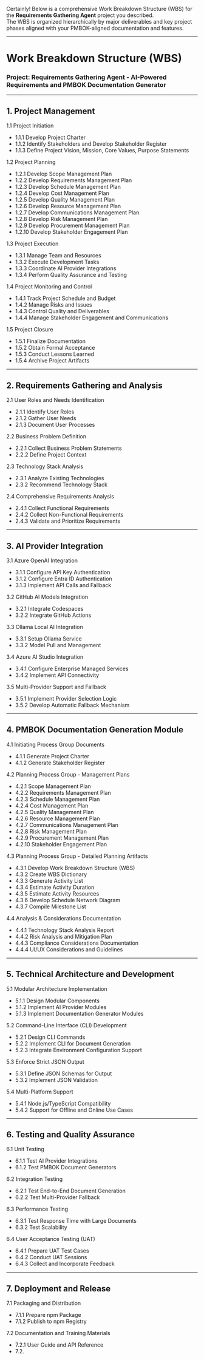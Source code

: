 Certainly! Below is a comprehensive Work Breakdown Structure (WBS) for the **Requirements Gathering Agent** project you described.  
The WBS is organized hierarchically by major deliverables and key project phases aligned with your PMBOK-aligned documentation and features.

---

# Work Breakdown Structure (WBS)  
### Project: Requirements Gathering Agent - AI-Powered Requirements and PMBOK Documentation Generator

---

## 1. Project Management  
1.1 Project Initiation  
- 1.1.1 Develop Project Charter  
- 1.1.2 Identify Stakeholders and Develop Stakeholder Register  
- 1.1.3 Define Project Vision, Mission, Core Values, Purpose Statements  

1.2 Project Planning  
- 1.2.1 Develop Scope Management Plan  
- 1.2.2 Develop Requirements Management Plan  
- 1.2.3 Develop Schedule Management Plan  
- 1.2.4 Develop Cost Management Plan  
- 1.2.5 Develop Quality Management Plan  
- 1.2.6 Develop Resource Management Plan  
- 1.2.7 Develop Communications Management Plan  
- 1.2.8 Develop Risk Management Plan  
- 1.2.9 Develop Procurement Management Plan  
- 1.2.10 Develop Stakeholder Engagement Plan  

1.3 Project Execution  
- 1.3.1 Manage Team and Resources  
- 1.3.2 Execute Development Tasks  
- 1.3.3 Coordinate AI Provider Integrations  
- 1.3.4 Perform Quality Assurance and Testing  

1.4 Project Monitoring and Control  
- 1.4.1 Track Project Schedule and Budget  
- 1.4.2 Manage Risks and Issues  
- 1.4.3 Control Quality and Deliverables  
- 1.4.4 Manage Stakeholder Engagement and Communications  

1.5 Project Closure  
- 1.5.1 Finalize Documentation  
- 1.5.2 Obtain Formal Acceptance  
- 1.5.3 Conduct Lessons Learned  
- 1.5.4 Archive Project Artifacts  

---

## 2. Requirements Gathering and Analysis  
2.1 User Roles and Needs Identification  
- 2.1.1 Identify User Roles  
- 2.1.2 Gather User Needs  
- 2.1.3 Document User Processes  

2.2 Business Problem Definition  
- 2.2.1 Collect Business Problem Statements  
- 2.2.2 Define Project Context  

2.3 Technology Stack Analysis  
- 2.3.1 Analyze Existing Technologies  
- 2.3.2 Recommend Technology Stack  

2.4 Comprehensive Requirements Analysis  
- 2.4.1 Collect Functional Requirements  
- 2.4.2 Collect Non-Functional Requirements  
- 2.4.3 Validate and Prioritize Requirements  

---

## 3. AI Provider Integration  
3.1 Azure OpenAI Integration  
- 3.1.1 Configure API Key Authentication  
- 3.1.2 Configure Entra ID Authentication  
- 3.1.3 Implement API Calls and Fallback  

3.2 GitHub AI Models Integration  
- 3.2.1 Integrate Codespaces  
- 3.2.2 Integrate GitHub Actions  

3.3 Ollama Local AI Integration  
- 3.3.1 Setup Ollama Service  
- 3.3.2 Model Pull and Management  

3.4 Azure AI Studio Integration  
- 3.4.1 Configure Enterprise Managed Services  
- 3.4.2 Implement API Connectivity  

3.5 Multi-Provider Support and Fallback  
- 3.5.1 Implement Provider Selection Logic  
- 3.5.2 Develop Automatic Fallback Mechanism  

---

## 4. PMBOK Documentation Generation Module  
4.1 Initiating Process Group Documents  
- 4.1.1 Generate Project Charter  
- 4.1.2 Generate Stakeholder Register  

4.2 Planning Process Group - Management Plans  
- 4.2.1 Scope Management Plan  
- 4.2.2 Requirements Management Plan  
- 4.2.3 Schedule Management Plan  
- 4.2.4 Cost Management Plan  
- 4.2.5 Quality Management Plan  
- 4.2.6 Resource Management Plan  
- 4.2.7 Communications Management Plan  
- 4.2.8 Risk Management Plan  
- 4.2.9 Procurement Management Plan  
- 4.2.10 Stakeholder Engagement Plan  

4.3 Planning Process Group - Detailed Planning Artifacts  
- 4.3.1 Develop Work Breakdown Structure (WBS)  
- 4.3.2 Create WBS Dictionary  
- 4.3.3 Generate Activity List  
- 4.3.4 Estimate Activity Duration  
- 4.3.5 Estimate Activity Resources  
- 4.3.6 Develop Schedule Network Diagram  
- 4.3.7 Compile Milestone List  

4.4 Analysis & Considerations Documentation  
- 4.4.1 Technology Stack Analysis Report  
- 4.4.2 Risk Analysis and Mitigation Plan  
- 4.4.3 Compliance Considerations Documentation  
- 4.4.4 UI/UX Considerations and Guidelines  

---

## 5. Technical Architecture and Development  
5.1 Modular Architecture Implementation  
- 5.1.1 Design Modular Components  
- 5.1.2 Implement AI Provider Modules  
- 5.1.3 Implement Documentation Generator Modules  

5.2 Command-Line Interface (CLI) Development  
- 5.2.1 Design CLI Commands  
- 5.2.2 Implement CLI for Document Generation  
- 5.2.3 Integrate Environment Configuration Support  

5.3 Enforce Strict JSON Output  
- 5.3.1 Define JSON Schemas for Output  
- 5.3.2 Implement JSON Validation  

5.4 Multi-Platform Support  
- 5.4.1 Node.js/TypeScript Compatibility  
- 5.4.2 Support for Offline and Online Use Cases  

---

## 6. Testing and Quality Assurance  
6.1 Unit Testing  
- 6.1.1 Test AI Provider Integrations  
- 6.1.2 Test PMBOK Document Generators  

6.2 Integration Testing  
- 6.2.1 Test End-to-End Document Generation  
- 6.2.2 Test Multi-Provider Fallback  

6.3 Performance Testing  
- 6.3.1 Test Response Time with Large Documents  
- 6.3.2 Test Scalability  

6.4 User Acceptance Testing (UAT)  
- 6.4.1 Prepare UAT Test Cases  
- 6.4.2 Conduct UAT Sessions  
- 6.4.3 Collect and Incorporate Feedback  

---

## 7. Deployment and Release  
7.1 Packaging and Distribution  
- 7.1.1 Prepare npm Package  
- 7.1.2 Publish to npm Registry  

7.2 Documentation and Training Materials  
- 7.2.1 User Guide and API Reference  
- 7.2.